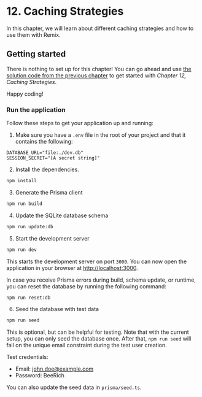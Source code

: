 # 12. Caching Strategies

In this chapter, we will learn about different caching strategies and how to use them with Remix.

## Getting started

There is nothing to set up for this chapter! You can go ahead and use [the solution code from the previous chapter](../../11-optimistic-ui/bee-rich/solution/) to get started with _Chapter 12, Caching Strategies_.

Happy coding!

### Run the application

Follow these steps to get your application up and running:

1. Make sure you have a `.env` file in the root of your project and that it contains the following:

```text
DATABASE_URL="file:./dev.db"
SESSION_SECRET="[A secret string]"
```

2. Install the dependencies.

```bash
npm install
```

3. Generate the Prisma client

```bash
npm run build
```

4. Update the SQLite database schema

```bash
npm run update:db
```

5. Start the development server

```bash
npm run dev
```

This starts the development server on port `3000`. You can now open the application in your browser at [http://localhost:3000](http://localhost:3000).

In case you receive Prisma errors during build, schema update, or runtime, you can reset the database by running the following command:

```bash
npm run reset:db
```

6. Seed the database with test data

```bash
npm run seed
```

This is optional, but can be helpful for testing. Note that with the current setup, you can only seed the database once. After that, `npm run seed` will fail on the unique email constraint during the test user creation.

Test credentials:

- Email: john.doe@example.com
- Password: BeeRich

You can also update the seed data in `prisma/seed.ts`.

